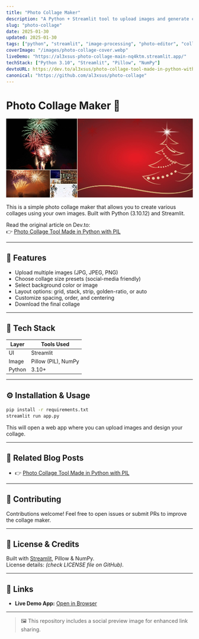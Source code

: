 ```yaml
---
title: "Photo Collage Maker"
description: "A Python + Streamlit tool to upload images and generate collages with custom layouts and spacing."
slug: "photo-collage"
date: 2025-01-30
updated: 2025-01-30
tags: ["python", "streamlit", "image-processing", "photo-editor", "collage", "pillow", "streamlit-app"]
coverImage: "/images/photo-collage-cover.webp"
liveDemo: "https://al3xsus-photo-collage-main-nq4ktm.streamlit.app/"
techStack: ["Python 3.10", "Streamlit", "Pillow", "NumPy"]
devtoURL: https://dev.to/al3xsus/photo-collage-tool-made-in-python-with-pil-46cb)
canonical: "https://github.com/al3xsus/photo-collage"
---
```


# Photo Collage Maker 📸
![Photo collage cover](./images/photo-collage-cover.webp "Photo collage cover")

This is a simple photo collage maker that allows you to create various collages using your own images. Built with Python (3.10.12) and Streamlit.

Read the original article on Dev.to:  
👉 [Photo Collage Tool Made in Python with PIL](https://dev.to/al3xsus/photo-collage-tool-made-in-python-with-pil-46cb)

---

## 🚀 Features

- Upload multiple images (JPG, JPEG, PNG)
- Choose collage size presets (social-media friendly)
- Select background color or image
- Layout options: grid, stack, strip, golden-ratio, or auto
- Customize spacing, order, and centering
- Download the final collage

---

## 🧰 Tech Stack

| Layer    | Tools Used                |
|----------|---------------------------|
| UI       | Streamlit                 |
| Image    | Pillow (PIL), NumPy       |
| Python   | 3.10+                     |

---

## ⚙️ Installation & Usage

```bash
pip install -r requirements.txt
streamlit run app.py
```

This will open a web app where you can upload images and design your collage.

---

## 🧩 Related Blog Posts

- 👉 [Photo Collage Tool Made in Python with PIL](https://dev.to/al3xsus/photo-collage-tool-made-in-python-with-pil-46cb)

---

## 🤝 Contributing

Contributions welcome! Feel free to open issues or submit PRs to improve the collage maker.

---

## 📜 License & Credits

Built with [Streamlit](https://streamlit.io), Pillow & NumPy.  
License details: _(check LICENSE file on GitHub)_.

---

## 🔗 Links

- **Live Demo App:** [Open in Browser](https://al3xsus-photo-collage-main-nq4ktm.streamlit.app/)

---

> 🖼️ This repository includes a social preview image for enhanced link sharing.
